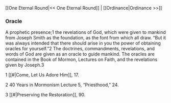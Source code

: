 [[One Eternal Round|<< One Eternal Round]]  |  [[Ordinance|Ordinance >>]]

### Oracle
A prophetic presence;1 the revelations of God, which were given to mankind from Joseph Smith as the foundation, as the font from which all draw. “But it was always intended that there should arise in you the power of obtaining oracles for yourself.”2 The doctrines, commandments, revelations, and words of God are given as an oracle to guide mankind. The oracles are contained in the Book of Mormon, Lectures on Faith, and the revelations given by Joseph.3



1
[[#|Come, Let Us Adore Him]], 17.


2 40 Years in Mormonism Lecture 5, “Priesthood,” 24.


3
[[#|Preserving the Restoration]], 90.